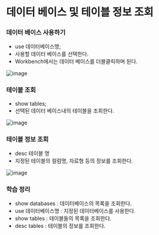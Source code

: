 # 데이터 베이스 및 테이블 정보 조회

### 데이터 베이스 사용하기

- use 데이터베이스명;
- 사용할 데이터 베이스를 선택한다.
- Workbench에서는 데이터 베이스를 더블클릭하며 된다.

![image](https://user-images.githubusercontent.com/55625864/86228470-62491a00-bbc9-11ea-98aa-f68fb638c814.png)

### 테이블 조회

- show tables;
- 선택된 데이터  베이스내의 테이블을 조회한다.

![image](https://user-images.githubusercontent.com/55625864/86228735-b2c07780-bbc9-11ea-8b29-2c9872e00b20.png)

### 테이블 정보 조회

- desc 테이블 명
- 지정된 테이블의 컬럼명, 자료형 등의 정보를 조회한다.

![image](https://user-images.githubusercontent.com/55625864/86228881-e8656080-bbc9-11ea-8e71-d7978f7ac6f3.png)



###  학습 정리

- show databases : 데이터베이스의 목록을 조회한다.
- use 데이터베이스명 : 지정된 데이터베이스를 사용한다.
- show tables : 테이블들의 목록을 조회한다.
- desc tables : 테이블의 정보를 조회한다.